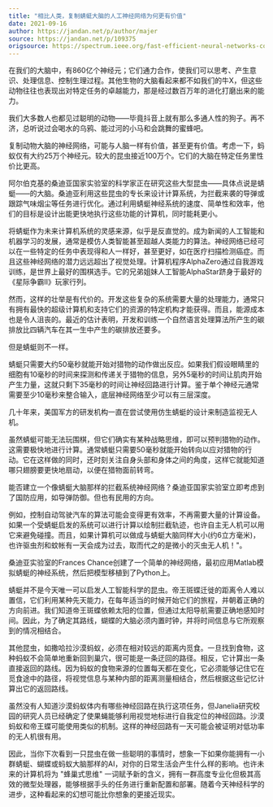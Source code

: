 ```yaml
---
title: "相比人类，复制蜻蜓大脑的人工神经网络为何更有价值"
date: 2021-09-16
author: https://jandan.net/p/author/majer
source: https://jandan.net/p/109375
origsource: https://spectrum.ieee.org/fast-efficient-neural-networks-copy-dragonfly-brains
---
```




在我们的大脑中，有860亿个神经元；它们通力合作，使我们可以思考、产生意识、处理信息、控制生理过程。其他生物的大脑看起来都不如我们的牛X，但这些动物往往也表现出对特定任务的卓越能力，那是经过数百万年的进化打磨出来的能力。

我们大多数人也都见过聪明的动物——毕竟抖音上就有那么多通人性的狗子。再不济，总听说过会喝水的乌鸦、能过河的小马和会跳舞的蜜蜂吧。

复制动物大脑的神经网络，可能与人脑一样有价值，甚至更有价值。考虑一下，蚂蚁仅有大约25万个神经元。较大的昆虫接近100万个。它们的大脑在特定任务里性价比更高。

阿尔伯克基的桑迪亚国家实验室的科学家正在研究这些大型昆虫——具体点说是蜻蜓——的大脑。桑迪亚利用这些昆虫的专长来设计计算系统，为拦截来袭的导弹或跟踪气味烟尘等任务进行优化。通过利用蜻蜓神经系统的速度、简单性和效率，他们的目标是设计出能更快地执行这些功能的计算机，同时能耗更小。

将蜻蜓作为未来计算机系统的灵感来源，似乎是反直觉的。成为新闻的人工智能和机器学习的发展，通常是模仿人类智能甚至超越人类能力的算法。神经网络已经可以在一些特定的任务中表现得和人一样好，甚至更好，如在医疗扫描检测癌症。而且这些神经网络的潜力远远超出了视觉处理。计算机程序AlphaZero通过自我游戏训练，是世界上最好的围棋选手。它的兄弟姐妹人工智能AlphaStar跻身于最好的《星际争霸II》玩家行列。

然而，这样的壮举是有代价的。开发这些复杂的系统需要大量的处理能力，通常只有拥有最快的超级计算机和支持它们的资源的特定机构才能获得。而且，能源成本也是令人沮丧的。最近的估计表明，开发和训练一个自然语言处理算法所产生的碳排放比四辆汽车在其一生中产生的碳排放还要多。

但是蜻蜓则不一样。

蜻蜓只需要大约50毫秒就能开始对猎物的动作做出反应。如果我们假设眼睛里的细胞有10毫秒的时间来探测和传递关于猎物的信息，另外5毫秒的时间让肌肉开始产生力量，这就只剩下35毫秒的时间让神经回路进行计算。鉴于单个神经元通常需要至少10毫秒来整合输入，底层神经网络至少可以有三层深度。

几十年来，美国军方的研发机构一直在尝试使用仿生蜻蜓的设计来制造监视无人机。

虽然蜻蜓可能无法玩围棋，但它们确实有某种战略思维，即可以预判猎物的动作。这需要极快地进行计算。通常蜻蜓只需要50毫秒就能开始转向以应对猎物的行动。它在这样做的同时，还时刻关注自身头部和身体之间的角度，这样它就能知道哪只翅膀要更快地扇动，以便在猎物面前转弯。

能否建立一个像蜻蜓大脑那样的拦截系统神经网络？桑迪亚国家实验室立即考虑到了国防应用，如导弹防御。但也有民用的方向。

例如，控制自动驾驶汽车的算法可能会变得更有效率，不再需要大量的计算设备。如果一个受蜻蜓启发的系统可以进行计算以绘制拦截轨迹，也许自主无人机可以用它来避免碰撞。而且，如果计算机可以做成与蜻蜓大脑同样大小(约6立方毫米)，也许驱虫剂和蚊帐有一天会成为过去，取而代之的是微小的灭虫无人机！"。

桑迪亚实验室的Frances Chance创建了一个简单的神经网络，最初应用Matlab模拟蜻蜓的神经系统，然后把模型移植到了Python上。

蜻蜓并不是今天唯一可以启发人工智能科学的昆虫。帝王斑蝶迁徙的距离令人难以置信，它们利用某种先天能力，在每年适当的时候开始它们的旅程，并朝着正确的方向前进。我们知道帝王斑蝶依赖太阳的位置，但通过太阳导航需要正确地感知时间。因此，为了确定其路线，蝴蝶的大脑必须内置时钟，并将时间信息与它所观察到的情况相结合。

其他昆虫，如撒哈拉沙漠蚂蚁，必须在相对较远的距离内觅食。一旦找到食物，这种蚂蚁不会简单地重新回到巢穴，很可能是一条迂回的路径。相反，它计算出一条直接返回的路线。因为蚂蚁的食物来源的位置每天都在变化，它必须能够记住它在觅食途中的路径，将视觉信息与某种内部的距离测量相结合，然后根据这些记忆计算出它的返回路线。

虽然没有人知道沙漠蚂蚁体内有哪些神经回路在执行这项任务，但Janelia研究校园的研究人员已经确定了使果蝇能够利用视觉地标进行自我定位的神经回路。沙漠蚂蚁和帝王蝶可能使用类似的机制。这样的神经回路有一天可能会被证明对低功率的无人机很有用。

因此，当你下次看到一只昆虫在做一些聪明的事情时，想象一下如果你能拥有一小群蜻蜓、蝴蝶或蚂蚁大脑那样的AI，对你的日常生活会产生什么样的影响。也许未来的计算机将为 "蜂巢式思维" 一词赋予新的含义，拥有一群高度专业化但极其高效的微型处理器，能够根据手头的任务进行重新配置和部署。随着今天神经科学的进步，这种看起来的幻想可能比你想象的更接近现实。